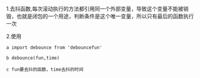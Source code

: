 1.去抖函数,每次滚动执行的方法都引用同一个外部变量，导致这个变量不能被销毁，也就是闭包的一个用途，判断条件是这个唯一变量，所以只有最后的函数执行一次   

2.使用   

    a import debounce from 'debouncefun'   

    b debounce(fun,time)   

    c fun要去抖的函数，time去抖的时间   

